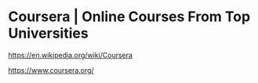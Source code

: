 # Coursera | Online Courses From Top Universities

https://en.wikipedia.org/wiki/Coursera

https://www.coursera.org/

